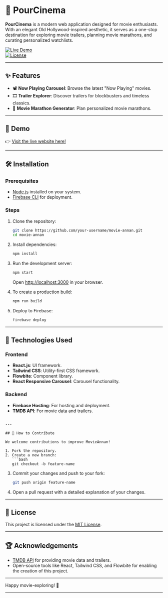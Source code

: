 
# 🎥 PourCinema

**PourCinema** is a modern web application designed for movie enthusiasts. With an elegant Old Hollywood-inspired aesthetic, it serves as a one-stop destination for exploring movie trailers, planning movie marathons, and curating personalized watchlists.  

[![Live Demo](https://img.shields.io/badge/Live-Demo-blue.svg)](https://pourcinema-5cae6.web.app)  
[![License](https://img.shields.io/badge/License-MIT-green.svg)](LICENSE)  

---

## ✨ Features  
- 📽️ **Now Playing Carousel**: Browse the latest "Now Playing" movies.  
- 🎞️ **Trailer Explorer**: Discover trailers for blockbusters and timeless classics.  
- 🍿 **Movie Marathon Generator**: Plan personalized movie marathons.
  
---

## 🚀 Demo  
👉 [Visit the live website here!](https://pourcinema-5cae6.web.app)  

---

## 🛠️ Installation  

### Prerequisites  
- [Node.js](https://nodejs.org/) installed on your system.  
- [Firebase CLI](https://firebase.google.com/docs/cli) for deployment.  

### Steps  
1. Clone the repository:  
   ```bash  
   git clone https://github.com/your-username/movie-annan.git  
   cd movie-annan  
   ```  

2. Install dependencies:  
   ```bash  
   npm install  
   ```  

3. Run the development server:  
   ```bash  
   npm start  
   ```  
   Open [http://localhost:3000](http://localhost:3000) in your browser.  

4. To create a production build:  
   ```bash  
   npm run build  
   ```  

5. Deploy to Firebase:  
   ```bash  
   firebase deploy  
   ```  

---

## 🧰 Technologies Used  

### Frontend  
- **React.js**: UI framework.  
- **Tailwind CSS**: Utility-first CSS framework.  
- **Flowbite**: Component library.  
- **React Responsive Carousel**: Carousel functionality.  

### Backend  
- **Firebase Hosting**: For hosting and deployment.  
- **TMDB API**: For movie data and trailers.  


```  

---

## 🤝 How to Contribute  

We welcome contributions to improve MovieAnnan!  

1. Fork the repository.  
2. Create a new branch:  
   ```bash  
   git checkout -b feature-name  
   ```  
3. Commit your changes and push to your fork:  
   ```bash  
   git push origin feature-name  
   ```  
4. Open a pull request with a detailed explanation of your changes.  

---

## 📜 License  

This project is licensed under the [MIT License](LICENSE).  

---

## 🏆 Acknowledgements  
- [TMDB API](https://www.themoviedb.org/) for providing movie data and trailers.  
- Open-source tools like React, Tailwind CSS, and Flowbite for enabling the creation of this project.  

---

Happy movie-exploring! 🍿  

---
